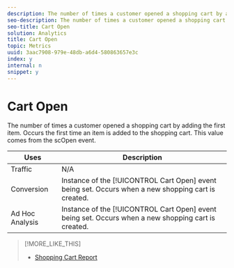 ```yaml
---
description: The number of times a customer opened a shopping cart by adding the first item. Occurs the first time an item is added to the shopping cart. This value comes from the scOpen event.
seo-description: The number of times a customer opened a shopping cart by adding the first item. Occurs the first time an item is added to the shopping cart. This value comes from the scOpen event.
seo-title: Cart Open
solution: Analytics
title: Cart Open
topic: Metrics
uuid: 3aac7908-979e-48db-a6d4-580863657e3c
index: y
internal: n
snippet: y
---
```


# Cart Open

The number of times a customer opened a shopping cart by adding the first item. Occurs the first time an item is added to the shopping cart. This value comes from the scOpen event.

|  Uses  | Description  |
|---|---|
|  Traffic  | N/A  |
|  Conversion  |Instance of the [!UICONTROL Cart Open] event being set. Occurs when a new shopping cart is created.  |
|  Ad Hoc Analysis  |Instance of the [!UICONTROL Cart Open] event being set. Occurs when a new shopping cart is created.  |

>[!MORE_LIKE_THIS]
>
>* [Shopping Cart Report](/help/components/c-variables/dimensionslist/reports-shopping-cart.md)
